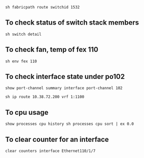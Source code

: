 ```
sh fabricpath route switchid 1532
```
##  To check status of switch stack members
```
sh switch detail
```
## To check fan, temp of fex 110
```
sh env fex 110 

```
## To check interface state under po102
```
show port-channel summary interface port-channel 102
```
```
sh ip route 10.38.72.200 vrf 1:1100
```
## To cpu usage
```
show processes cpu history sh processes cpu sort | ex 0.0
```
## To clear counter for an interface
```
clear counters interface Ethernet110/1/7 
```
